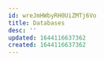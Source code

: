 ```yaml
---
id: wreJmHWbyRH0UiZMTj6Vo
title: Databases
desc: ''
updated: 1644116637362
created: 1644116637362
---
```


